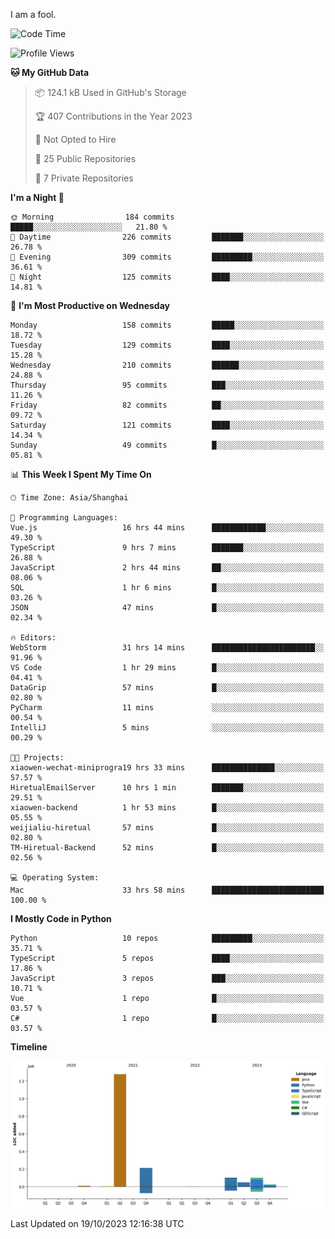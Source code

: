I am a fool.

<!--START_SECTION:waka-->
![Code Time](http://img.shields.io/badge/Code%20Time-805%20hrs-blue)

![Profile Views](http://img.shields.io/badge/Profile%20Views-0-blue)

**🐱 My GitHub Data** 

> 📦 124.1 kB Used in GitHub's Storage 
 > 
> 🏆 407 Contributions in the Year 2023
 > 
> 🚫 Not Opted to Hire
 > 
> 📜 25 Public Repositories 
 > 
> 🔑 7 Private Repositories 
 > 
**I'm a Night 🦉** 

```text
🌞 Morning                184 commits         █████░░░░░░░░░░░░░░░░░░░░   21.80 % 
🌆 Daytime                226 commits         ███████░░░░░░░░░░░░░░░░░░   26.78 % 
🌃 Evening                309 commits         █████████░░░░░░░░░░░░░░░░   36.61 % 
🌙 Night                  125 commits         ████░░░░░░░░░░░░░░░░░░░░░   14.81 % 
```
📅 **I'm Most Productive on Wednesday** 

```text
Monday                   158 commits         █████░░░░░░░░░░░░░░░░░░░░   18.72 % 
Tuesday                  129 commits         ████░░░░░░░░░░░░░░░░░░░░░   15.28 % 
Wednesday                210 commits         ██████░░░░░░░░░░░░░░░░░░░   24.88 % 
Thursday                 95 commits          ███░░░░░░░░░░░░░░░░░░░░░░   11.26 % 
Friday                   82 commits          ██░░░░░░░░░░░░░░░░░░░░░░░   09.72 % 
Saturday                 121 commits         ████░░░░░░░░░░░░░░░░░░░░░   14.34 % 
Sunday                   49 commits          █░░░░░░░░░░░░░░░░░░░░░░░░   05.81 % 
```


📊 **This Week I Spent My Time On** 

```text
🕑︎ Time Zone: Asia/Shanghai

💬 Programming Languages: 
Vue.js                   16 hrs 44 mins      ████████████░░░░░░░░░░░░░   49.30 % 
TypeScript               9 hrs 7 mins        ███████░░░░░░░░░░░░░░░░░░   26.88 % 
JavaScript               2 hrs 44 mins       ██░░░░░░░░░░░░░░░░░░░░░░░   08.06 % 
SQL                      1 hr 6 mins         █░░░░░░░░░░░░░░░░░░░░░░░░   03.26 % 
JSON                     47 mins             █░░░░░░░░░░░░░░░░░░░░░░░░   02.34 % 

🔥 Editors: 
WebStorm                 31 hrs 14 mins      ███████████████████████░░   91.96 % 
VS Code                  1 hr 29 mins        █░░░░░░░░░░░░░░░░░░░░░░░░   04.41 % 
DataGrip                 57 mins             █░░░░░░░░░░░░░░░░░░░░░░░░   02.80 % 
PyCharm                  11 mins             ░░░░░░░░░░░░░░░░░░░░░░░░░   00.54 % 
IntelliJ                 5 mins              ░░░░░░░░░░░░░░░░░░░░░░░░░   00.29 % 

🐱‍💻 Projects: 
xiaowen-wechat-miniprogra19 hrs 33 mins      ██████████████░░░░░░░░░░░   57.57 % 
HiretualEmailServer      10 hrs 1 min        ███████░░░░░░░░░░░░░░░░░░   29.51 % 
xiaowen-backend          1 hr 53 mins        █░░░░░░░░░░░░░░░░░░░░░░░░   05.55 % 
weijialiu-hiretual       57 mins             █░░░░░░░░░░░░░░░░░░░░░░░░   02.80 % 
TM-Hiretual-Backend      52 mins             █░░░░░░░░░░░░░░░░░░░░░░░░   02.56 % 

💻 Operating System: 
Mac                      33 hrs 58 mins      █████████████████████████   100.00 % 
```

**I Mostly Code in Python** 

```text
Python                   10 repos            █████████░░░░░░░░░░░░░░░░   35.71 % 
TypeScript               5 repos             ████░░░░░░░░░░░░░░░░░░░░░   17.86 % 
JavaScript               3 repos             ███░░░░░░░░░░░░░░░░░░░░░░   10.71 % 
Vue                      1 repo              █░░░░░░░░░░░░░░░░░░░░░░░░   03.57 % 
C#                       1 repo              █░░░░░░░░░░░░░░░░░░░░░░░░   03.57 % 
```



**Timeline**

![Lines of Code chart](https://raw.githubusercontent.com/VeejaLiu/VeejaLiu/master/assets/bar_graph.png)


 Last Updated on 19/10/2023 12:16:38 UTC
<!--END_SECTION:waka-->
